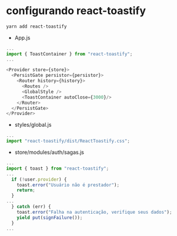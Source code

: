 # configurando react-toastify

```sh
yarn add react-toastify
```

- App.js

```js
...
import { ToastContainer } from "react-toastify";
...

<Provider store={store}>
  <PersistGate persistor={persistor}>
    <Router history={history}>
      <Routes />
      <GlobalStyle />
      <ToastContainer autoClose={3000}/>
    </Router>
  </PersistGate>
</Provider>
```

- styles/global.js

```js
...
import "react-toastify/dist/ReactToastify.css";
```

- store/modules/auth/sagas.js

```js
...
import { toast } from "react-toastify";
...
  if (!user.provider) {
    toast.error("Usuário não é prestador");
    return;
  }
...
  } catch (err) {
    toast.error("Falha na autenticação, verifique seus dados");
    yield put(signFailure());
  }
...
```
